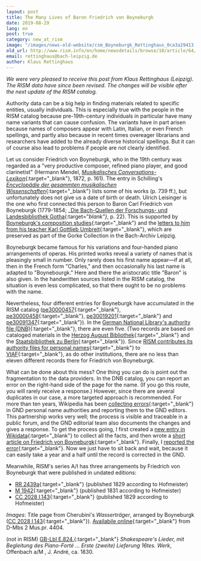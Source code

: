 ```yaml
---
layout: post
title: The Many Lives of Baron Friedrich von Boyneburgk
date: 2019-08-29
lang: en
post: true
category: new_at_rism
image: "/images/news-old-website/csm_Boyneburgk_Rettinghaus_0ca3a29413.png"
old_url: http://www.rism.info/en/home/newsdetails/browse/10/article/64/the-many-lives-of-baron-friedrich-von-boyneburgk.html
email: rettinghaus@bach-leipzig.de
author: Klaus Rettinghaus
---
```


_We were very pleased to receive this post from Klaus Rettinghaus (Leipzig). The RISM data have since been revised. The changes will be visible after the next update of the RISM catalog._

Authority data can be a big help in finding materials related to specific entities, usually individuals. This is especially true with the people in the RISM catalog because pre-19th-century individuals in particular have many name variants that can cause confusion. The variants have in part arisen because names of composers appear with Latin, Italian, or even French spellings, and partly also because in recent times overeager librarians and researchers have added to the already diverse historical spellings. But it can of course also lead to problems if people are not clearly identified.

Let us consider Friedrich von Boyneburgk, who in the 19th century was regarded as a "very productive composer, refined piano player, and good clarinetist" (Hermann Mendel, [_Musikalisches Conversations-Lexikon_](http://mdz-nbn-resolving.de/urn:nbn:de:bvb:12-bsb10598430-3){:target="_blank"}, 1872, p. 161). The entry in Schilling's [_Encyclopädie der gesammten musikalischen Wissenschaften_](http://mdz-nbn-resolving.de/urn:nbn:de:bvb:12-bsb10600488-3){:target="_blank"} lists some of his works (p. 739 ff.), but unfortunately does not give us a date of birth or death. Ulrich Leisinger is the one who first connected this person to Baron Carl Friedrich von Boyneburgk (1779-1854; _[Die Bach-Quellen der Forschungs- und Landesbibliothek Gotha](http://www.worldcat.org/oclc/185914948){:target="_blank"}_, p. 22). This is supported by [Boyneburgk's composition studies](https://sachsen.digital/werkansicht/dlf/201530/1/){:target="_blank"} and the [letters to him from his teacher Karl Gottlieb Umbreit](https://sachsen.digital/werkansicht/dlf/200049/229/0/){:target="_blank"}, which are preserved as part of the Gorke Collection in the Bach-Archiv Leipzig.

Boyneburgk became famous for his variations and four-handed piano arrangements of operas. His printed works reveal a variety of names that is pleasingly small in number. Only rarely does his first name appear—if at all, then in the French form "Charles," and then occasionally his last name is adapted to "Boynebourgk." Here and there the aristocratic title "Baron" is also given. In the handwritten sources listed in the RISM catalog, the situation is even less complicated, so that there ought to be no problems with the name.

Nevertheless, four different entries for Boyneburgk have accumulated in the RISM catalog ([pe30000457](https://opac.rism.info/search?id=pe30000457&Language=en){:target="_blank"}, [pe30000458](https://opac.rism.info/search?id=pe30000458&Language=en){:target="_blank"}, [pe30019201](https://opac.rism.info/search?id=pe30019201&Language=en){:target="_blank"} and [pe30091347](https://opac.rism.info/search?id=pe30091347&Language=en){:target="_blank"}). In the [German National Library's authority file (DNB)](https://www.dnb.de/DE/Professionell/Standardisierung/GND/gnd_node.html){:target="_blank"}, there are even five. (Two records are based on cataloged materials in the [Herzog August Bibliothek](http://opac.lbs-braunschweig.gbv.de/DB=2/XMLPRS=N/PPN?PPN=151428549){:target="_blank"} and the [Staatsbibliothek zu Berlin](http://stabikat.de/DB=1/XMLPRS=N/PPN?PPN=279571968){:target="_blank"}). Since [RISM contributes its authority files for personal names](/new_at_rism/2019/01/31/rism-in-viaf.html){:target="_blank"} to [VIAF](http://viaf.org/){:target="_blank"}, as do other institutions, there are no less than eleven different records there for Friedrich von Boyneburgk.

What can be done about this mess? One thing you can do is point out the fragmentation to the data providers. In the DNB catalog, you can report an error on the right-hand side of the page for the name. (If you go this route, you will rarely receive a response.) However, since there are several duplicates in our case, a more targeted approach is recommended. For more than ten years, Wikipedia has been [collecting errors](https://de.wikipedia.org/wiki/Wikipedia:GND/Fehlermeldung){:target="_blank"} in GND personal name authorities and reporting them to the GND editors. This partnership works very well; the process is visible and traceable in a public forum, and the GND editorial team also documents the changes and gives a response. To get the process going, I first created a [new entry in Wikidata](https://www.wikidata.org/wiki/Q66300899){:target="_blank"} to collect all the facts, and then wrote a [short article on Friedrich von Boyneburgk](https://de.wikipedia.org/wiki/Friedrich_von_Boyneburgk){:target="_blank"}. Finally, I [reported the error](https://de.wikipedia.org/wiki/Wikipedia:GND/Fehlermeldung/August_2019){:target="_blank"}. Now we just have to sit back and wait, because it can easily take a year and a half until the record is corrected in the GND.

Meanwhile, RISM's series A/I has three arrangements by Friedrich von Boyneburgk that were published in undated editions:

- [RR 2439a](https://opac.rism.info/search?id=00000991010146&View=rism&Language=en){:target="_blank"} (published 1829 according to Hofmeister)
- [M 1942](https://opac.rism.info/search?id=00000990040627&View=rism&Language=en){:target="_blank"} (published 1831 according to Hofmeister)
- [CC 2028 I,143](https://opac.rism.info/search?id=00000991015762&View=rism&Language=en){:target="_blank"} (published 1829 according to Hofmeister)

_Images_:
Title page from Cherubini's _Wasserträger_, arranged by Boyneburgk ([CC 2028 I,143](https://opac.rism.info/search?id=00000991015762&View=rism){:target="_blank"}). [Availabile online](http://mdz-nbn-resolving.de/urn:nbn:de:bvb:12-bsb00074844-2){:target="_blank"} from D-Mbs 2 Mus.pr. 4404.

(not in RISM) [GB-Lbl E.824.](http://explore.bl.uk/BLVU1:LSCOP-ALL:BLL01018681487){:target="_blank"} _Shakespeare's Lieder, mit Begleitung des Piano-Forté ... Erste (zweite) Lieferung 16tes. Werk_, Offenbach a/M , J. André, ca. 1830.
